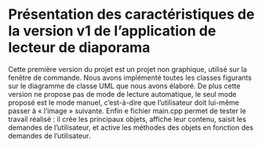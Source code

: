# Présentation des caractéristiques de la version v1 de l’application de lecteur de diaporama

Cette première version du projet est un projet non graphique, utilisé sur la fenêtre de commande. Nous avons implémenté toutes les classes figurants sur le diagramme de classe UML que nous avons élaboré. De plus cette version ne propose pas de mode de lecture automatique, le seul mode proposé est le mode manuel, c’est-à-dire que l’utilisateur doit lui-même passer à « l’image » suivante. Enfin e fichier main.cpp permet de tester le travail réalisé : il crée les principaux objets, affiche leur contenu, saisit les demandes de l’utilisateur, et active les méthodes des objets en fonction des demandes de l’utilisateur.
